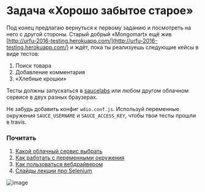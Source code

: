 # Задача «Хорошо забытое старое»

Под конец предлагаю вернуться к первому заданию и посмотреть на него
с другой стороны. Старый добрый «Mongomart» ещё жив [http://urfu-2016-testing.herokuapp.com/](http://urfu-2016-testing.herokuapp.com/) и ждёт, пока ты реализуешь следующие кейсы в виде тестов:
  1. Поиск товара
  2. Добавление комментария
  3. «Хлебные крошки»

Тесты должны запускаться в [saucelabs](https://saucelabs.com/) или любом другом облачном сервисе
в двух разных браузерах.

Не забудь добавить конфиг `wdio.conf.js`. Используй переменные окружения `SAUCE_USERNAME` и `SAUCE_ACCESS_KEY`, чтобы твои тесты прошли в travis.

### Почитать
  1. [Какой облачный сервис выбрать](https://saucelabs.com/)
  2. [Как работать с переменными окружения](https://wiki.saucelabs.com/display/DOCS/Best+Practice%3A+Use+Environment+Variables+for+Authentication+Credentials)
  3. [Как пользоваться вебдрайвером](http://webdriver.io/guide.html)
  4. [Слайды лекции про Selenium](https://urfu-2016.github.io/testing-slides/08-selenium/#/)

![image](https://cloud.githubusercontent.com/assets/1654243/25915830/209c93fa-35dc-11e7-91e3-f5162dc9b498.png)
